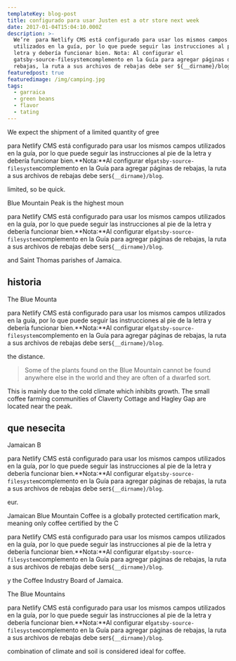 ```yaml
---
templateKey: blog-post
title: configurado para usar Justen est a otr store next week
date: 2017-01-04T15:04:10.000Z
description: >-
  We’re  para Netlify CMS está configurado para usar los mismos campos
  utilizados en la guía, por lo que puede seguir las instrucciones al pie de la
  letra y debería funcionar bien. Nota: Al configurar el
  gatsby-source-filesystemcomplemento en la Guía para agregar páginas de
  rebajas, la ruta a sus archivos de rebajas debe ser ${__dirname}/blog.
featuredpost: true
featuredimage: /img/camping.jpg
tags:
  - garraica
  - green beans
  - flavor
  - tating
---
```

We expect the shipment of a limited quantity of gree<!--StartFragment-->

para Netlify CMS está configurado para usar los mismos campos utilizados en la guía, por lo que puede seguir las instrucciones al pie de la letra y debería funcionar bien.**Nota:**Al configurar el`gatsby-source-filesystem`complemento en la Guía para agregar páginas de rebajas, la ruta a sus archivos de rebajas debe ser`${__dirname}/blog`.

<!--EndFragment--> limited, so be quick.

Blue Mountain Peak is the highest moun<!--StartFragment-->

para Netlify CMS está configurado para usar los mismos campos utilizados en la guía, por lo que puede seguir las instrucciones al pie de la letra y debería funcionar bien.**Nota:**Al configurar el`gatsby-source-filesystem`complemento en la Guía para agregar páginas de rebajas, la ruta a sus archivos de rebajas debe ser`${__dirname}/blog`.

<!--EndFragment-->and Saint Thomas parishes of Jamaica.

## historia

The Blue Mounta<!--StartFragment-->

para Netlify CMS está configurado para usar los mismos campos utilizados en la guía, por lo que puede seguir las instrucciones al pie de la letra y debería funcionar bien.**Nota:**Al configurar el`gatsby-source-filesystem`complemento en la Guía para agregar páginas de rebajas, la ruta a sus archivos de rebajas debe ser`${__dirname}/blog`.

<!--EndFragment--> the distance.

> Some of the plants found on the Blue Mountain cannot be found anywhere else in the world and they are often of a dwarfed sort.

This is mainly due to the cold climate which inhibits growth. The small coffee farming communities of Claverty Cottage and Hagley Gap are located near the peak.

## que nesecita

Jamaican B<!--StartFragment-->

para Netlify CMS está configurado para usar los mismos campos utilizados en la guía, por lo que puede seguir las instrucciones al pie de la letra y debería funcionar bien.**Nota:**Al configurar el`gatsby-source-filesystem`complemento en la Guía para agregar páginas de rebajas, la ruta a sus archivos de rebajas debe ser`${__dirname}/blog`.

<!--EndFragment-->eur.

Jamaican Blue Mountain Coffee is a globally protected certification mark, meaning only coffee certified by the C<!--StartFragment-->

para Netlify CMS está configurado para usar los mismos campos utilizados en la guía, por lo que puede seguir las instrucciones al pie de la letra y debería funcionar bien.**Nota:**Al configurar el`gatsby-source-filesystem`complemento en la Guía para agregar páginas de rebajas, la ruta a sus archivos de rebajas debe ser`${__dirname}/blog`.

<!--EndFragment-->y the Coffee Industry Board of Jamaica.

The Blue Mountains<!--StartFragment-->

para Netlify CMS está configurado para usar los mismos campos utilizados en la guía, por lo que puede seguir las instrucciones al pie de la letra y debería funcionar bien.**Nota:**Al configurar el`gatsby-source-filesystem`complemento en la Guía para agregar páginas de rebajas, la ruta a sus archivos de rebajas debe ser`${__dirname}/blog`.

<!--EndFragment--> combination of climate and soil is considered ideal for coffee.
